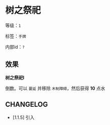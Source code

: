 # 树之祭祀

等级：`1`

标签：`手牌`

内部id：`?`

## 效果

**树之祭祀I**

倒数。可以 `蔓延` 并移除 `木制障碍`，然后获得 **10** 点水

## CHANGELOG

- [1.1.5] 引入
